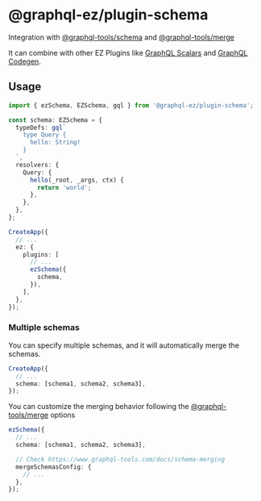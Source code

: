 # @graphql-ez/plugin-schema

Integration with [@graphql-tools/schema](https://www.graphql-tools.com/docs/generate-schema/) and [@graphql-tools/merge](https://www.npmjs.com/package/@graphql-tools/merge)

It can combine with other EZ Plugins like [GraphQL Scalars](https://www.graphql-ez.com/plugins/graphql-scalars) and [GraphQL Codegen](https://www.graphql-ez.com/plugins/graphql-scalars).

## Usage

```ts
import { ezSchema, EZSchema, gql } from '@graphql-ez/plugin-schema';

const schema: EZSchema = {
  typeDefs: gql`
    type Query {
      hello: String!
    }
  `,
  resolvers: {
    Query: {
      hello(_root, _args, ctx) {
        return 'world';
      },
    },
  },
};

CreateApp({
  // ...
  ez: {
    plugins: [
      // ...
      ezSchema({
        schema,
      }),
    ],
  },
});
```

### Multiple schemas

You can specify multiple schemas, and it will automatically merge the schemas.

```ts
CreateApp({
  // ...
  schema: [schema1, schema2, schema3],
});
```

You can customize the merging behavior following the [@graphql-tools/merge](https://www.graphql-tools.com/docs/schema-merging) options

```ts
ezSchema({
  // ...
  schema: [schema1, schema2, schema3],

  // Check https://www.graphql-tools.com/docs/schema-merging
  mergeSchemasConfig: {
    // ...
  },
});
```
